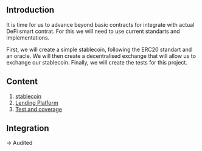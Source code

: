 ## Introduction

It is time for us to advance beyond basic contracts for integrate with actual DeFi smart contrat. For this we will need to use current standarts and implementations. 

First, we will create a simple stablecoin, following the ERC20 standart and an oracle. We will then create a decentralised exchange that will allow us to exchange our stablecoin. Finally, we will create the tests for this project. 

## Content
1. [stablecoin](stablecoin/README.md)
2. [Lending Platform](lendingPlatform/README.md)
3. [Test and coverage](testAndCoverage/README.md)

## Integration
-> Audited